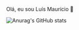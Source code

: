 Olá, eu sou Luís Maurício 👋

<!--
**LuisMauricios2/LuisMauricios2** is a ✨ _special_ ✨ repository because its `README.md` (this file) appears on your GitHub profile.

Here are some ideas to get you started:

- 🔭 Eu trabalho como motorista de app ...
- 🌱 Eu estou aprendendo Python, SQL, Power BI, Excel, Gloogle Sheets ...
- 👯 Eu quero colaborar como estagiario ou analista jr ...
- 🤔 Estou a procura de um estagio ou uma vaga como analista jr...
- 📫 Meu contato via whatssapp (21)988327572 ...
- ⚡ Cursando Análise e desenvolvimento com a UVA e Fazendo curso de formação em carreira de análise de dados com a Alura ...
-->
![Anurag's GitHub stats](https://github-readme-stats.vercel.app/api?username=LuisMauricios2&theme=dracula&show_icons=true)


